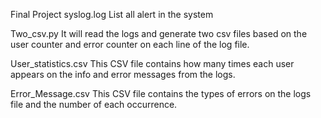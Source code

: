Final Project
syslog.log
List all alert in the system

Two_csv.py
It will read the logs and generate two csv files based on the user counter and error counter on each line of the log file.

User_statistics.csv
This CSV file contains how many times each user appears on the info and error messages from the logs.

Error_Message.csv
This CSV file contains the types of errors on the logs file and the number of each occurrence.
